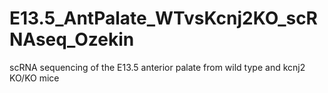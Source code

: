 # E13.5_AntPalate_WTvsKcnj2KO_scRNAseq_Ozekin
scRNA sequencing of the E13.5 anterior palate from wild type and kcnj2 KO/KO mice
